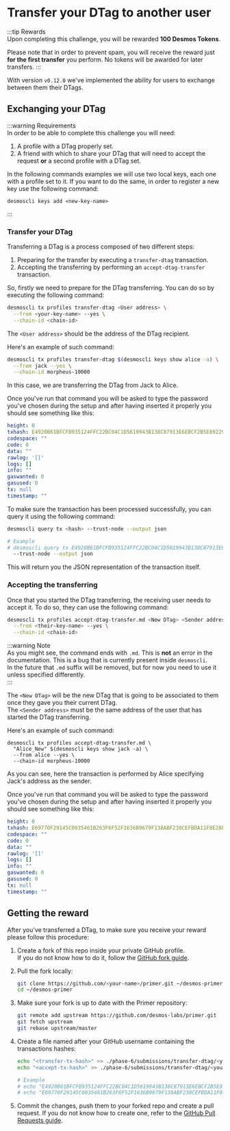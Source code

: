 # Transfer your DTag to another user
:::tip Rewards  
Upon completing this challenge, you will be rewarded **100 Desmos Tokens**. 
  
Please note that in order to prevent spam, you will receive the reward just **for the first transfer** you perform. No tokens will be awarded for later transfers.
:::

With version `v0.12.0` we've implemented the ability for users to exchange between them their DTags.



## Exchanging your DTag
:::warning Requirements  
In order to be able to complete this challenge you will need: 

1. A profile with a DTag properly set. 
2. A friend with which to share your DTag that will need to accept the request **or** a second profile with a DTag set.
  
In the following commands examples we will use two local keys, each one with a profile set to it. If you want to do the same, in order to register a new key use the following command: 

```shell
desmoscli keys add <new-key-name>
```  

:::


### Transfer your DTag
Transferring a DTag is a process composed of two different steps: 

1. Preparing for the transfer by executing a `transfer-dtag` transaction. 
2. Accepting the transferring by performing an `accept-dtag-transfer` transaction. 

So, firstly we need to prepare for the DTag transferring. You can do so by executing the following command:  

```bash
desmoscli tx profiles transfer-dtag <User address> \
  --from <your-key-name> --yes \
  --chain-id <chain-id>
```

The `<User address>` should be the address of the DTag recipient.

Here's an example of such command: 

```bash
desmoscli tx profiles transfer-dtag $(desmoscli keys show alice -a) \
  --from jack --yes \
  --chain-id morpheus-10000
```

In this case, we are transferring the DTag from Jack to Alice.

Once you've run that command you will be asked to type the password you've chosen during the setup and after having inserted it properly you should see something like this: 

```yml
height: 0
txhash: E4920B61BFCFB935124FFC22BC04C1D5619943B138C87913E6EBCF2B5E892290
codespace: ""
code: 0
data: ""
rawlog: '[]'
logs: []
info: ""
gaswanted: 0
gasused: 0
tx: null
timestamp: ""
```

To make sure the transaction has been processed successfully, you can query it using the following command: 

```bash
desmoscli query tx <hash> --trust-node --output json

# Example
# desmoscli query tx E4920B61BFCFB935124FFC22BC04C1D5619943B138C87913E6EBCF2B5E892290 \
  --trust-node --output json
``` 

This will return you the JSON representation of the transaction itself.

### Accepting the transferring
Once that you started the DTag transferring, the receiving user needs to accept it. To do so, they can use the following command:

```bash
desmoscli tx profiles accept-dtag-transfer.md <New DTag> <Sender address> \
  --from <their-key-name> --yes \
  --chain-id <chain-id>
```

:::warning Note  
As you might see, the command ends with `.md`. This is **not** an error in the documentation. This is a bug that is currently present inside `desmoscli`.  
In the future that `.md` suffix will be removed, but for now you need to use it unless specified differently.  
:::

The `<New DTag>` will be the new DTag that is going to be associated to them once they gave you their current DTag.  
The `<Sender address>` must be the same address of the user that has started the DTag transferring. 

Here's an example of such command: 

```shell
desmoscli tx profiles accept-dtag-transfer.md \
  "Alice_New" $(desmoscli keys show jack -a) \
  --from alice --yes \
  --chain-id morpheus-10000
```

As you can see, here the transaction is performed by Alice specifying Jack's address as the sender.

Once you've run that command you will be asked to type the password you've chosen during the setup and after having inserted it properly you should see something like this: 

```yml
height: 0
txhash: E69770F29145C0035461B263F6F52F1636B9679F138ABF230CEFBDA11F8E28EA
codespace: ""
code: 0
data: ""
rawlog: '[]'
logs: []
info: ""
gaswanted: 0
gasused: 0
tx: null
timestamp: ""
```

## Getting the reward 
After you've transferred a DTag, to make sure you receive your reward please follow this procedure: 

1. Create a fork of this repo inside your private GitHub profile.  
   If you do not know how to do it, follow the [GitHub fork guide](https://help.github.com/en/github/getting-started-with-github/fork-a-repo).

2. Pull the fork locally:  
   ```bash
   git clone https://github.com/<your-name>/primer.git ~/desmos-primer
   cd ~/desmos-primer
   ```
   
3. Make sure your fork is up to date with the Primer repository:  
   ```bash
   git remote add upstream https://github.com/desmos-labs/primer.git
   git fetch upstream
   git rebase upstream/master
   ```

4. Create a file named after your GitHub username containing the transactions hashes:  
   ```bash
   echo "<transfer-tx-hash>" >> ./phase-6/submissions/transfer-dtag/<your-github-name>
   echo "<accept-tx-hash>" >> ./phase-6/submissions/transfer-dtag/<your-github-username>
   
   # Example
   # echo "E4920B61BFCFB935124FFC22BC04C1D5619943B138C87913E6EBCF2B5E892290" >> ./phase-6/submissions/transfer-dtag/RiccardoM
   # echo "E69770F29145C0035461B263F6F52F1636B9679F138ABF230CEFBDA11F8E28EA" >> ./phase-6/submissions/transfer-dtag/RiccardoM
   ```

5. Commit the changes, push them to your forked repo and create a pull request. If you do not know how to create one, refer to the [GitHub Pull Requests guide](https://help.github.com/en/github/collaborating-with-issues-and-pull-requests/creating-a-pull-request).
